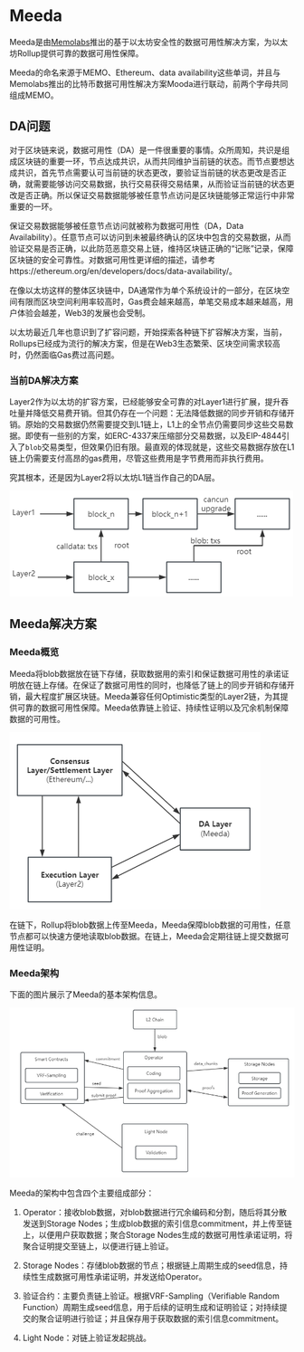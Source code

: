 # Meeda

Meeda是由[Memolabs](https://memolabs.org/)推出的基于以太坊安全性的数据可用性解决方案，为以太坊Rollup提供可靠的数据可用性保障。

Meeda的命名来源于MEMO、Ethereum、data availability这些单词，并且与Memolabs推出的比特币数据可用性解决方案Mooda进行联动，前两个字母共同组成MEMO。

## DA问题

对于区块链来说，数据可用性（DA）是一件很重要的事情。众所周知，共识是组成区块链的重要一环，节点达成共识，从而共同维护当前链的状态。而节点要想达成共识，首先节点需要认可当前链的状态更改，要验证当前链的状态更改是否正确，就需要能够访问交易数据，执行交易获得交易结果，从而验证当前链的状态更改是否正确。所以保证交易数据能够被任意节点访问是区块链能够正常运行中非常重要的一环。

保证交易数据能够被任意节点访问就被称为数据可用性（DA，Data Availability）。任意节点可以访问到未被最终确认的区块中包含的交易数据，从而验证交易是否正确，以此防范恶意交易上链，维持区块链正确的“记账”记录，保障区块链的安全可靠性。对数据可用性更详细的描述，请参考https://ethereum.org/en/developers/docs/data-availability/。

在像以太坊这样的整体区块链中，DA通常作为单个系统设计的一部分，在区块空间有限而区块空间利用率较高时，Gas费会越来越高，单笔交易成本越来越高，用户体验会越差，Web3的发展也会受制。

以太坊最近几年也意识到了扩容问题，开始探索各种链下扩容解决方案，当前，Rollups已经成为流行的解决方案，但是在Web3生态繁荣、区块空间需求较高时，仍然面临Gas费过高问题。

### 当前DA解决方案

Layer2作为以太坊的扩容方案，已经能够安全可靠的对Layer1进行扩展，提升吞吐量并降低交易费开销。但其仍存在一个问题：无法降低数据的同步开销和存储开销。原始的交易数据仍然需要提交到L1链上，L1上的全节点仍需要同步这些交易数据。即使有一些别的方案，如ERC-4337来压缩部分交易数据，以及EIP-4844引入了`blob`交易类型，但效果仍旧有限。最直观的体现就是，这些交易数据存放在L1链上仍需要支付高昂的gas费用，尽管这些费用是字节费用而非执行费用。

究其根本，还是因为Layer2将以太坊L1链当作自己的DA层。

<img src="../../images/now-resolve-method.png" title="" alt="" data-align="center">

## Meeda解决方案

### Meeda概览

Meeda将blob数据放在链下存储，获取数据用的索引和保证数据可用性的承诺证明放在链上存储。在保证了数据可用性的同时，也降低了链上的同步开销和存储开销，最大程度扩展区块链。Meeda兼容任何Optimistic类型的Layer2链，为其提供可靠的数据可用性保障。Meeda依靠链上验证、持续性证明以及冗余机制保障数据的可用性。

<img src="../../images/structure.png" title="" alt="" data-align="center">

在链下，Rollup将blob数据上传至Meeda，Meeda保障blob数据的可用性，任意节点都可以快速方便地读取blob数据。在链上，Meeda会定期往链上提交数据可用性证明。

### Meeda架构

下面的图片展示了Meeda的基本架构信息。

<img src="../../images/meeda-structure.png" title="" alt="" data-align="center">

Meeda的架构中包含四个主要组成部分：

1. Operator：接收blob数据，对blob数据进行冗余编码和分割，随后将其分散发送到Storage Nodes；生成blob数据的索引信息commitment，并上传至链上，以便用户获取数据；聚合Storage Nodes生成的数据可用性承诺证明，将聚合证明提交至链上，以便进行链上验证。
  
2. Storage Nodes：存储blob数据的节点；根据链上周期生成的seed信息，持续性生成数据可用性承诺证明，并发送给Operator。
  
3. 验证合约：主要负责链上验证。根据VRF-Sampling（Verifiable Random Function）周期生成seed信息，用于后续的证明生成和证明验证；对持续提交的聚合证明进行验证；并且保存用于获取数据的索引信息commitment。
  
4. Light Node：对链上验证发起挑战。

